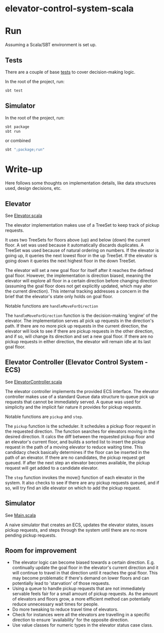 elevator-control-system-scala
=

# Run
Assuming a Scala/SBT environment is set up.

## Tests
There are a couple of base [tests](./src/test/scala/system/elevator) to cover decision-making logic.

In the root of the project, run:
```bash
sbt test
```

## Simulator
In the root of the project, run:
```bash
sbt package
sbt run
```
or combined
```bash
sbt ";package;run"
```

# Write-up
Here follows some thoughts on implementation details, like data structures used, design decisions, etc.

## Elevator
See [Elevator.scala](./src/main/scala/system/elevator/Elevator.scala)

The elevator implementation makes use of a TreeSet to keep track of pickup requests. 

It uses two TreeSets for floors above (up) and
below (down) the current floor. A set was used because it automatically discards duplicates. A TreeSet was used because of natural 
ordering on numbers. If the elevator is going up, it queries the next lowest floor in the up TreeSet. If the elevator is going down
it queries the next highest floor in the down TreeSet.

The elevator will set a new goal floor for itself after it reaches the defined goal floor. However, the implementation 
is direction biased, meaning the elevator will explore all floor in a certain direction before changing direction 
(assuming the goal floor does not get explicitly updated, which may alter the current direction). This internal tracking
addresses a concern in the brief that the elevator's state only holds on goal floor. 

Notable functions are `handleMoveForDirection`

The `handleMoveForDirection` function is the decision-making 'engine' of the elevator. The implementation serves all pick up 
requests in the direction's path. If there are no more pick up requests in the current direction, the elevator will look 
to see if there are pickup requests in the other direction, and if so, will change its direction and set a new goal floor. 
If there are no pickup requests in either direction, the elevator will remain idle at its last goal floor. 

## Elevator Controller (Elevator Control System - ECS)
See [ElevatorController.scala](./src/main/scala/system/elevator/ElevatorController.scala)

The elevator controller implements the provided ECS interface. The elevator controller makes use of a standard Queue 
data structure to queue pick up requests that cannot be immediately served. A queue was used for simplicity and the implicit
fair nature it provides for pickup requests.

Notable functions are `pickup` and `step`. 

The `pickup` function is the scheduler. It schedules a pickup floor request in the requested direction. The function 
searches for elevators moving in the desired direction. It calcs the diff between the requested pickup floor and an 
elevator's current floor, and builds a sorted list to insert the pickup request in the path of a moving elevator to 
reduce waiting time. This candidacy check basically determines if the floor can be inserted in the path of an elevator. 
If there are no candidates, the pickup request get queued. If after the next step an elevator becomes available, the 
pickup request will get added to a candidate elevator.

The `step` function invokes the move() function of each elevator in the system. It also checks to see if there are any 
pickup requests queued, and if so, will try find an idle elevator on which to add the pickup request.


## Simulator
See [Main.scala](./src/main/scala/simulator/Main.scala)

A naive simulator that creates an ECS, updates the elevator states, issues pickup requests, and steps through the system
 until there are no more pending pickup requests.

## Room for improvement
* The elevator logic can become biased towards a certain direction. E.g. continually update the goal floor in the 
elevator's current direction and it will continue to travel in that direction until it reaches the goal floor. 
This may become problematic if there's demand on lower floors and can potentially lead to 'starvation' of those requests.
* Using a queue to handle pickup requests that are not immediately servable feels fair for a small amount of pickup requests.
As the amount of elevators and floors grow, a more efficient method can potentially reduce unnecessary wait times for people.
* Do more tweaking to reduce travel time of elevators.
* Check for instances were all the elevators are travelling in a specific direction to ensure 'availability' for the 
opposite direction.
* Use value classes for numeric types in the elevator status case class.